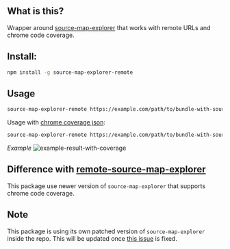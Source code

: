 ## What is this?
Wrapper around [source-map-explorer](https://github.com/danvk/source-map-explorer) that works with remote URLs and chrome code coverage.

## Install:

```sh
npm install -g source-map-explorer-remote
```

## Usage

```sh
source-map-explorer-remote https://example.com/path/to/bundle-with-sourcemap.min.js
```

Usage with [chrome coverage json](https://twitter.com/chromedevtools/status/1095411723161354240?lang=en): 

```sh
source-map-explorer-remote https://example.com/path/to/bundle-with-sourcemap.min.js --coverage ./path/to/coverage.json
```

_Example_
![example-result-with-coverage](https://user-images.githubusercontent.com/7252454/71998874-f1a4ee80-3272-11ea-9369-1bc7a4dbed4e.png)

## Difference with [remote-source-map-explorer](https://github.com/lencioni/remote-source-map-explorer)
This package use newer version of `source-map-explorer` that supports chrome code coverage.

## Note
This package is using its own patched version of `source-map-explorer` inside the repo. This will be updated once
[this issue](https://github.com/danvk/source-map-explorer/pull/154) is fixed.

